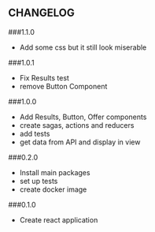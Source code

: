 ## CHANGELOG

###1.1.0
- Add some css but it still look miserable

###1.0.1
- Fix Results test
- remove Button Component

###1.0.0
- Add Results, Button, Offer components
- create sagas, actions and reducers
- add tests
- get data from API and display in view


###0.2.0
- Install main packages
- set up tests
- create docker image

###0.1.0
- Create react application